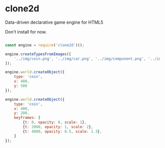# clone2d
Data-driven declarative game engine for HTML5

Don't install for now.

```javascript

const engine = require('clone2d')();

engine.createTypesFromImages([
    '../img/coin.png', '../img/car.png', '../img/component.png', '../img/cat.png',
]);

engine.world.createObject({
    type: 'coin',
    x: 400,
    y: 500
});

engine.world.createObject({
    type: 'coin',
    x: 400,
    y: 200,
    keyframes: [
        {t: 0, opacity: 0, scale: 1},
        {t: 2000, opacity: 1, scale: 2},
        {t: 4000, opacity: 0.5, scale: 1.3},
    ]
});


```
